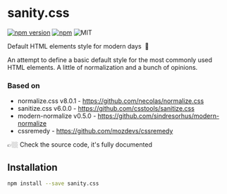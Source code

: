 # sanity.css

[![npm version](https://badge.fury.io/js/sanity.css.svg)](https://badge.fury.io/css/sanity.css) [![npm](https://img.shields.io/npm/dt/sanity.css.svg)](https://www.npmjs.org/package/sanity.css) ![MIT](https://img.shields.io/dub/l/vibe-d.svg)

Default HTML elements style for modern days  👀

An attempt to define a basic default style for the most commonly used HTML elements. A little of normalization and a bunch of opinions.

### Based on
- normalize.css v8.0.1 - https://github.com/necolas/normalize.css
- sanitize.css v6.0.0 - https://github.com/csstools/sanitize.css
- modern-normalize v0.5.0 - https://github.com/sindresorhus/modern-normalize
- cssremedy - https://github.com/mozdevs/cssremedy

👉🏼 Check the source code, it's fully documented

## Installation

```sh
npm install --save sanity.css
```
